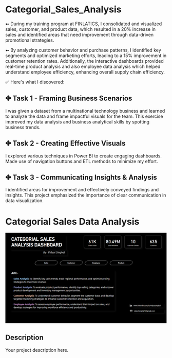 # Categorial_Sales_Analysis

➼ During my training program at FINLATICS, I consolidated and visualized sales, customer, and product data, which resulted in a 20% increase in sales and identified areas that need improvement through data-driven promotional strategies.

➼ By analyzing customer behavior and purchase patterns, I identified key segments and optimized marketing efforts, leading to a 15% improvement in customer retention rates. Additionally, the interactive dashboards provided real-time product analysis and also employee data analysis which helped understand employee efficiency, enhancing overall supply chain efficiency.

✅ Here's what I discovered:

## ✤ Task 1 - Framing Business Scenarios
I was given a dataset from a multinational technology business and learned to analyze the data and frame impactful visuals for the team. This exercise improved my data analysis and business analytical skills by spotting business trends.

## ✤ Task 2 - Creating Effective Visuals
I explored various techniques in Power BI to create engaging dashboards. Made use of navigation buttons and ETL methods to minimize my effort.

## ✤ Task 3 - Communicating Insights & Analysis
I identified areas for improvement and effectively conveyed findings and insights. This project emphasized the importance of clear communication in data visualization.

# Categorial Sales Data Analysis

![Home Page](https://github.com/Vidyut050104/Categorial_Sales_Analysis/blob/main/Home%20Page.png?raw=true)

## Description
Your project description here.
